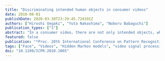 ```yaml
---
title: "Discriminating intended human objects in consumer videos"
date: 2010-08-01
publishDate: 2020-03-30T23:29:45.724191Z
authors: ["Hiroshi Uegaki", "Yuta Nakashima", "Noboru Babaguchi"]
publication_types: ["1"]
abstract: "In a consumer video, there are not only intended objects, which are intentionally captured by the camcorder user, but also unintended objects, which are accidentally framed-in. Since the intended objects are essential to present what the camcorder user wants to express in the video, discriminating the intended objects from the unintended objects are beneficial for many applications, e.g., video summarization, privacy protection, and so forth. In this paper, focusing on human objects, we propose a method for discriminating the intended human objects from the unintended human objects. We evaluated the proposed method using 10 videos captured by 3 camcorder users. The results demonstrate that the proposed method successfully discriminates the intended human objects with 0.45 of recall and 0.80 of precision."
featured: false
publication: "*Proc. 20th International Conference on Pattern Recognition (ICPR)*"
tags: ["Face", "Videos", "Hidden Markov models", "video signal processing", "object detection", "Skin", "Humans", "camcorder", "consumer video", "Image color analysis", "intended human object", "intended human object discrimination", "intended object", "unintended human object", "Video equipment"]
doi: "10.1109/ICPR.2010.1065"
---
```


